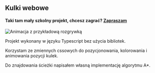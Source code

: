## Kulki webowe

#### Taki tam mały szkolny projekt, chcesz zagrać? [Zapraszam](https://kulki.wegrzyn.dev/)

![Animacja z przykładową rozgrywką](showcase.gif)

Projekt wykonany w języku Typescript bez użycia bibliotek.

Korzystam ze zmiennych cssowych do pozycjonowania, kolorowania i animowania pozycji kulek.

Do znajdowania ścieżki napisałem własną implementację algorytmu A\*.

